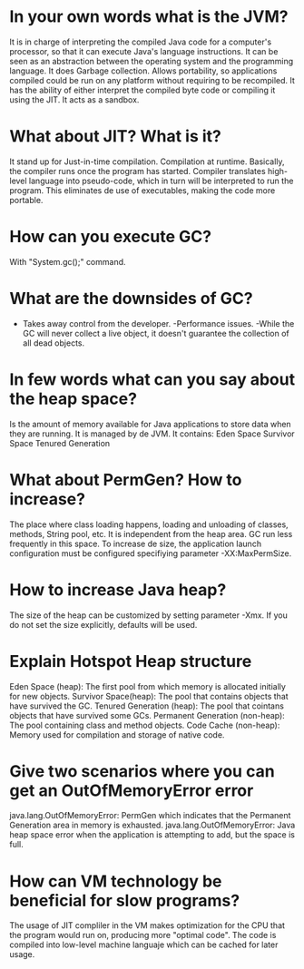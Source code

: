 # In your own words what is the JVM?
It is in charge of interpreting the compiled Java code for a computer's processor, so that it can execute Java's language instructions. 
It can be seen as an abstraction between the operating system and the programming language. 
It does Garbage collection.
Allows portability, so applications compiled could be run on any platform without requiring to be recompiled.
It has the ability of either interpret the compiled byte code or compiling it using the JIT.
It acts as a sandbox.

# What about JIT? What is it?
It stand up for Just-in-time compilation. Compilation at runtime.
Basically, the compiler runs once the program has started. 
Compiler translates high-level language into pseudo-code, which in turn will be interpreted to run the program.
This eliminates de use of executables, making the code more portable.

# How can you execute GC?
With "System.gc();" command.

# What are the downsides of GC?
- Takes away control from the developer.
-Performance issues.
-While the GC will never collect a live object, it doesn't guarantee the collection of all dead objects.

# In few words what can you say about the heap space?
Is the amount of memory available for Java applications to store data when they are running. 
It is managed by de JVM.
It contains: 
	Eden Space
	Survivor Space
	Tenured Generation

# What about PermGen? How to increase?
The place where class loading happens, loading and unloading of classes, methods, String pool, etc.
It is independent from the heap area.
GC run less frequently in this space.
To increase de size, the application launch configuration must be configured specifiying parameter -XX:MaxPermSize.

# How to increase Java heap?
The size of the heap can be customized by setting parameter -Xmx. If you do not set the size explicitly, defaults will be used.

# Explain Hotspot Heap structure
Eden Space (heap): The first pool from which memory is allocated initially for new objects.
Survivor Space(heap): The pool that contains objects that have survived the GC.
Tenured Generation (heap): The pool that cointans objects that have survived some GCs.
Permanent Generation (non-heap): The pool containing class and method objects.
Code Cache (non-heap): Memory used for compilation and storage of native code.

# Give two scenarios where you can get an OutOfMemoryError error
java.lang.OutOfMemoryError: PermGen which indicates that the Permanent Generation area in memory is exhausted.
java.lang.OutOfMemoryError: Java heap space error when the application is attempting to add, but the space is full.

# How can VM technology be beneficial for slow programs? 
The usage of JIT compliler in the VM makes optimization for the CPU that the program would run on, producing more "optimal code".
The code is compiled into low-level machine languaje which can be cached for later usage.